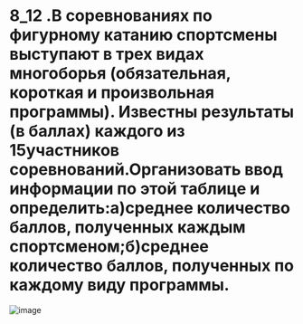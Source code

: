 # 8_12 .В соревнованиях по фигурному катанию спортсмены выступают в трех видах многоборья  (обязательная,  короткая  и  произвольная  программы).  Известны результаты (в баллах) каждого из 15участников соревнований.Организовать ввод информации по этой таблице и определить:а)среднее количество баллов, полученных каждым спортсменом;б)среднее количество баллов, полученных по каждому виду программы.
![image](https://user-images.githubusercontent.com/113889600/213916696-d74bb8c6-220d-4ad0-9feb-ea8531743c88.png)
